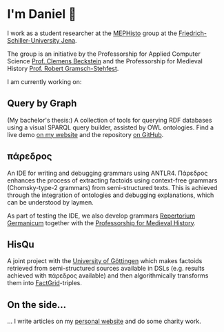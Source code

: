 # I'm Daniel 👋

I work as a student researcher at the [MEPHisto](https://mephisto.uni-jena.de) group at the [Friedrich-Schiller-University Jena](https://www.uni-jena.de).

The group is an initiative by the Professorship for Applied Computer Science [Prof. Clemens Beckstein](https://ki.uni-jena.de) and the Professorship for Medieval History [Prof. Robert Gramsch-Stehfest](https://www.gw.uni-jena.de/2755/apl-prof-dr-robert-gramsch-stehfest).

I am currently working on:

## Query by Graph
(My bachelor's thesis:) A collection of tools for querying RDF databases using a visual SPARQL query builder, assisted by OWL ontologies.
Find a live demo [on my website](https://quebyg.danielmotz.de) and the repository [on GitHub](https://github.com/HerrMotz/bachelor-thesis).

## πάρεδρος
An IDE for writing and debugging grammars using ANTLR4. Πάρεδρος enhances the process of extracting factoids using context-free grammars (Chomsky-type-2 grammars) from semi-structured texts. This is achieved through the integration of ontologies and debugging explanations, which can be understood by laymen.

As part of testing the IDE, we also develop grammars [Repertorium Germanicum](http://www.romana-repertoria.net/993.html) together with the [Professorship for Medieval History](https://www.gw.uni-jena.de/2755/apl-prof-dr-robert-gramsch-stehfest).
 
## HisQu
A joint project with the [University of Göttingen](https://www.uni-goettingen.de/) which makes factoids retrieved from semi-structured sources available in DSLs (e.g. results achieved with πάρεδρος available) and then algorithmically transforms them into [FactGrid](https://database.factgrid.de/wiki/Main_Page)-triples.

## On the side...
... I write articles on my [personal website](https://www.daniel-motz.de/) and do some charity work.
